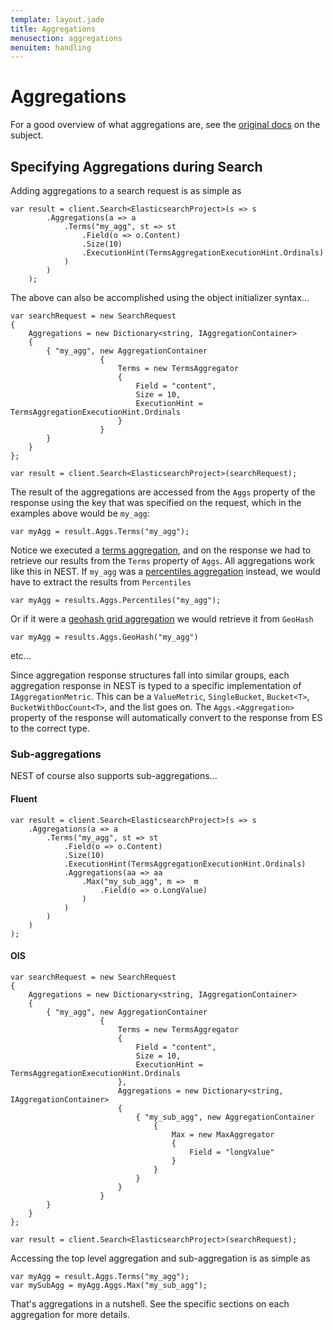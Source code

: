 ```yaml
---
template: layout.jade
title: Aggregations
menusection: aggregations
menuitem: handling
---
```


# Aggregations

For a good overview of what aggregations are, see the [original docs](http://www.elasticsearch.org/guide/en/elasticsearch/reference/current/search-aggregations.html) on the subject.

## Specifying Aggregations during Search

Adding aggregations to a search request is as simple as

	var result = client.Search<ElasticsearchProject>(s => s
			.Aggregations(a => a
				.Terms("my_agg", st => st
					.Field(o => o.Content)
					.Size(10)
					.ExecutionHint(TermsAggregationExecutionHint.Ordinals)
				)
			)
		);

The above can also be accomplished using the object initializer syntax...

	var searchRequest = new SearchRequest
	{
		Aggregations = new Dictionary<string, IAggregationContainer>
		{
			{ "my_agg", new AggregationContainer
						{
							Terms = new TermsAggregator 
							{ 
								Field = "content",
								Size = 10,
								ExecutionHint = TermsAggregationExecutionHint.Ordinals
							}
						}
			}
		}
	};

	var result = client.Search<ElasticsearchProject>(searchRequest);

The result of the aggregations are accessed from the `Aggs` property of the response using the key that was specified on the request, which in the examples above would be `my_agg`:

	var myAgg = result.Aggs.Terms("my_agg");

Notice we executed a [terms aggregation](/nest/aggregations/terms.html), and on the response we had to retrieve our results from the `Terms` property of `Aggs`.  All aggregations work like this in NEST.  If `my_agg` was a [percentiles aggregation](/nest/aggregations/percentiles.html) instead, we would have to extract the results from `Percentiles`

	var myAgg = results.Aggs.Percentiles("my_agg");

Or if it were a [geohash grid aggregation](/nest/aggregations/geohash-grid.html) we would retrieve it from `GeoHash`

	var myAgg = results.Aggs.GeoHash("my_agg")

etc...

Since aggregation response structures fall into similar groups, each aggregation response in NEST is typed to a specific implementation of `IAggregationMetric`.  This can be a `ValueMetric`, `SingleBucket`, `Bucket<T>`, `BucketWithDocCount<T>`, and the list goes on.  The `Aggs.<Aggregation>` property of the response will automatically convert to the response from ES to the correct type.

### Sub-aggregations

NEST of course also supports sub-aggregations...

#### Fluent

	var result = client.Search<ElasticsearchProject>(s => s
		.Aggregations(a => a
			.Terms("my_agg", st => st
				.Field(o => o.Content)
				.Size(10)
				.ExecutionHint(TermsAggregationExecutionHint.Ordinals)
				.Aggregations(aa => aa
					.Max("my_sub_agg", m =>  m
						.Field(o => o.LongValue)
					)
				)
			)
		)
	);

#### OIS

	var searchRequest = new SearchRequest
	{
		Aggregations = new Dictionary<string, IAggregationContainer>
		{
			{ "my_agg", new AggregationContainer
						{
							Terms = new TermsAggregator 
							{ 
								Field = "content",
								Size = 10,
								ExecutionHint = TermsAggregationExecutionHint.Ordinals
							},
							Aggregations = new Dictionary<string, IAggregationContainer>
							{
								{ "my_sub_agg", new AggregationContainer
									{
										Max = new MaxAggregator
										{
											Field = "longValue"
										}
									}
								}
							}
						}
			}
		}
	};

	var result = client.Search<ElasticsearchProject>(searchRequest);

Accessing the top level aggregation and sub-aggregation is as simple as

	var myAgg = result.Aggs.Terms("my_agg");
	var mySubAgg = myAgg.Aggs.Max("my_sub_agg");

That's aggregations in a nutshell. See the specific sections on each aggregation for more details.
